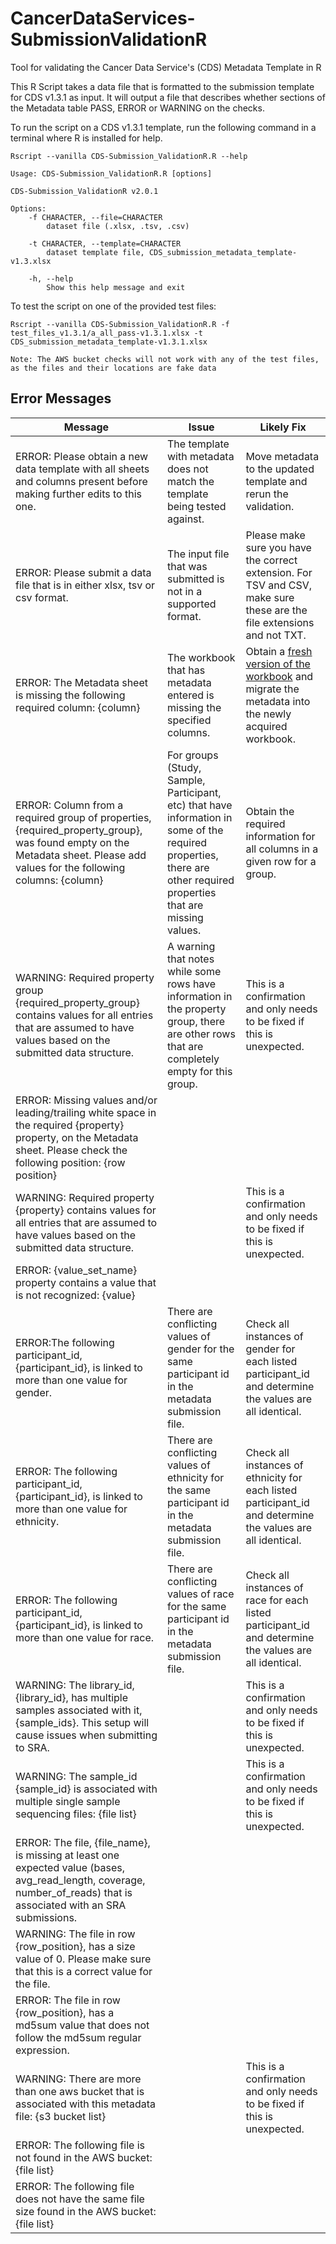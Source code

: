 # CancerDataServices-SubmissionValidationR
Tool for validating the Cancer Data Service's (CDS) Metadata Template in R

This R Script takes a data file that is formatted to the submission template for CDS v1.3.1 as input. It will output a file that describes whether sections of the Metadata table PASS, ERROR or WARNING on the checks.

To run the script on a CDS v1.3.1 template, run the following command in a terminal where R is installed for help.

```
Rscript --vanilla CDS-Submission_ValidationR.R --help
```


```
Usage: CDS-Submission_ValidationR.R [options]

CDS-Submission_ValidationR v2.0.1

Options:
	-f CHARACTER, --file=CHARACTER
		dataset file (.xlsx, .tsv, .csv)

	-t CHARACTER, --template=CHARACTER
		dataset template file, CDS_submission_metadata_template-v1.3.xlsx

	-h, --help
		Show this help message and exit
```

To test the script on one of the provided test files:

```
Rscript --vanilla CDS-Submission_ValidationR.R -f test_files_v1.3.1/a_all_pass-v1.3.1.xlsx -t CDS_submission_metadata_template-v1.3.1.xlsx
```

`Note: The AWS bucket checks will not work with any of the test files, as the files and their locations are fake data`


## Error Messages

|Message|Issue|Likely Fix|
|-------|-----|----------|
|ERROR: Please obtain a new data template with all sheets and columns present before making further edits to this one.|The template with metadata does not match the template being tested against.|Move metadata to the updated template and rerun the validation.|
|ERROR: Please submit a data file that is in either xlsx, tsv or csv format.|The input file that was submitted is not in a supported format.|Please make sure you have the correct extension. For TSV and CSV, make sure these are the file extensions and not TXT.|
|ERROR: The Metadata sheet is missing the following required column: {column}|The workbook that has metadata entered is missing the specified columns.|Obtain a [fresh version of the workbook](https://github.com/CBIIT/ccdi-model/blob/main/CCDI_Submission_Template_v1.0.1.xlsx) and migrate the metadata into the newly acquired workbook.|
|ERROR: Column from a required group of properties, {required_property_group}, was found empty on the Metadata sheet. Please add values for the following columns: {column} |For groups (Study, Sample, Participant, etc) that have information in some of the required properties, there are other required properties that are missing values.|Obtain the required information for all columns in a given row for a group.|
|WARNING: Required property group {required_property_group} contains values for all entries that are assumed to have values based on the submitted data structure.|A warning that notes while some rows have information in the property group, there are other rows that are completely empty for this group.|This is a confirmation and only needs to be fixed if this is unexpected.|
|ERROR: Missing values and/or leading/trailing white space in the required {property} property, on the Metadata sheet. Please check the following position: {row position}|||
|WARNING: Required property {property} contains values for all entries that are assumed to have values based on the submitted data structure.||This is a confirmation and only needs to be fixed if this is unexpected.|
|ERROR: {value_set_name} property contains a value that is not recognized: {value}|||
|ERROR:The following participant_id, {participant_id}, is linked to more than one value for gender.|There are conflicting values of gender for the same participant id in the metadata submission file.|Check all instances of gender for each listed participant_id and determine the values are all identical. |
|ERROR: The following participant_id, {participant_id}, is linked to more than one value for ethnicity.|There are conflicting values of ethnicity for the same participant id in the metadata submission file.|Check all instances of ethnicity for each listed participant_id and determine the values are all identical.|
|ERROR: The following participant_id, {participant_id}, is linked to more than one value for race.|There are conflicting values of race for the same participant id in the metadata submission file.|Check all instances of race for each listed participant_id and determine the values are all identical.|
|WARNING: The library_id, {library_id}, has multiple samples associated with it, {sample_ids}. This setup will cause issues when submitting to SRA.||This is a confirmation and only needs to be fixed if this is unexpected.|
|WARNING: The sample_id {sample_id} is associated with multiple single sample sequencing files: {file list}||This is a confirmation and only needs to be fixed if this is unexpected.|
|ERROR: The file, {file_name}, is missing at least one expected value (bases, avg_read_length, coverage, number_of_reads) that is associated with an SRA submissions.|||
|WARNING: The file in row {row_position}, has a size value of 0. Please make sure that this is a correct value for the file.|||
|ERROR: The file in row {row_position}, has a md5sum value that does not follow the md5sum regular expression.|||
|WARNING: There are more than one aws bucket that is associated with this metadata file: {s3 bucket list}||This is a confirmation and only needs to be fixed if this is unexpected.|
|ERROR: The following file is not found in the AWS bucket: {file list}|||
|ERROR: The following file does not have the same file size found in the AWS bucket: {file list}|||
